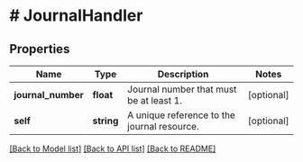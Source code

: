 # # JournalHandler

## Properties

Name | Type | Description | Notes
------------ | ------------- | ------------- | -------------
**journal_number** | **float** | Journal number that must be at least 1. | [optional]
**self** | **string** | A unique reference to the journal resource. | [optional]

[[Back to Model list]](../../README.md#models) [[Back to API list]](../../README.md#endpoints) [[Back to README]](../../README.md)

